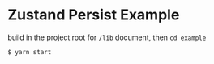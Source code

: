 # Zustand Persist Example

build in the project root for `/lib` document, then `cd example`

```cli
$ yarn start
```
